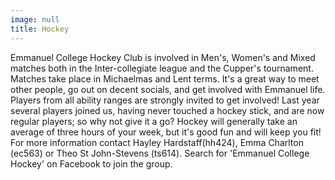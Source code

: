 ```yaml
---
image: null
title: Hockey
---
```


Emmanuel College Hockey Club is involved in Men's, Women's and Mixed matches both in the Inter-collegiate league and the Cupper's tournament.
Matches take place in Michaelmas and Lent terms. It's a great way to meet other people, go out on decent socials, and get involved with Emmanuel life. Players from all ability ranges are strongly invited to get involved! Last year several players joined us, having never touched a hockey stick, and are now regular players; so why not give it a go? Hockey will generally take an average of three hours of your week, but it's good fun and will keep you fit!
For more information contact Hayley Hardstaff(hh424), Emma Charlton (ec563) or Theo St John-Stevens (ts614). Search for 'Emmanuel College Hockey' on Facebook to join the group.
